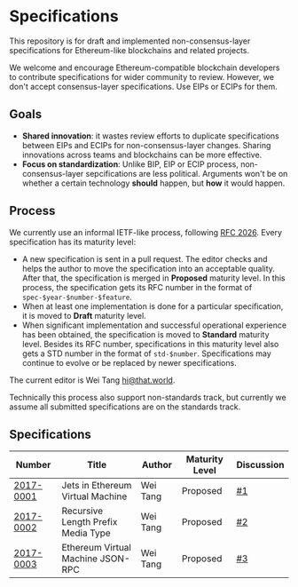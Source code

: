 # Specifications

This repository is for draft and implemented non-consensus-layer
specifications for Ethereum-like blockchains and related projects.

We welcome and encourage Ethereum-compatible blockchain developers to
contribute specifications for wider community to review. However, we
don't accept consensus-layer specifications. Use EIPs or ECIPs for
them.

## Goals

* **Shared innovation**: it wastes review efforts to duplicate
  specifications between EIPs and ECIPs for non-consensus-layer
  changes. Sharing innovations across teams and blockchains can be
  more effective.
* **Focus on standardization**: Unlike BIP, EIP or ECIP process,
  non-consensus-layer sepcifications are less political. Arguments
  won't be on whether a certain technology **should** happen, but
  **how** it would happen.
  
## Process

We currently use an informal IETF-like process, following [RFC
2026](https://www.ietf.org/rfc/rfc2026.txt). Every specification has
its maturity level:

* A new specification is sent in a pull request. The editor checks and
  helps the author to move the specification into an acceptable
  quality. After that, the specification is merged in **Proposed**
  maturity level. In this process, the specification gets its RFC
  number in the format of `spec-$year-$number-$feature`.
* When at least one implementation is done for a particular
  specification, it is moved to **Draft** maturity level.
* When significant implementation and successful operational
  experience has been obtained, the specification is moved to
  **Standard** maturity level. Besides its RFC number, specifications
  in this maturity level also gets a STD number in the format of
  `std-$number`. Specifications may continue to evolve or be replaced
  by newer specifications.

The current editor is Wei Tang <hi@that.world>.

Technically this process also support non-standards track, but
currently we assume all submitted specifications are on the standards
track.

## Specifications

| Number                                              | Title                              | Author   | Maturity Level | Discussion                                     |
|-----------------------------------------------------|------------------------------------|----------|----------------|------------------------------------------------|
| [2017-0001](specs/spec-2017-0001-evm-jets.md)       | Jets in Ethereum Virtual Machine   | Wei Tang | Proposed       | [#1](https://github.com/ethoxy/specs/issues/1) |
| [2017-0002](specs/spec-2017-0002-rlp-media-type.md) | Recursive Length Prefix Media Type | Wei Tang | Proposed       | [#2](https://github.com/ethoxy/specs/issues/2) |
| [2017-0003](specs/spec-2017-0003-evmjson.md)        | Ethereum Virtual Machine JSON-RPC  | Wei Tang | Proposed       | [#3](https://github.com/ethoxy/specs/issues/3) |
